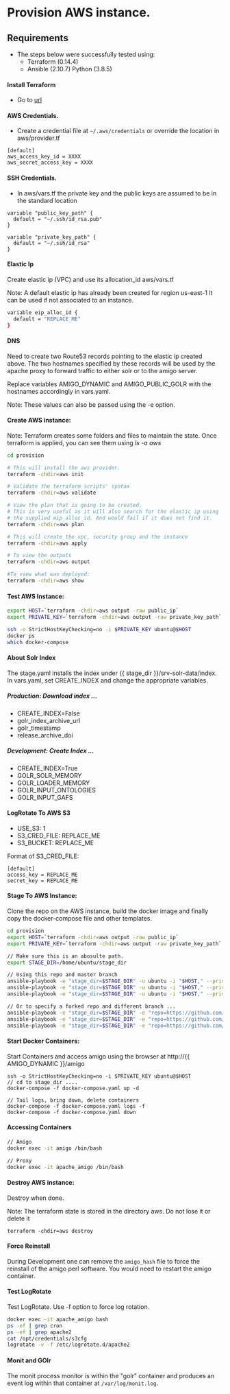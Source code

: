 # Provision AWS instance.

## Requirements

- The steps below were successfully tested using:
    - Terraform (0.14.4)
    - Ansible   (2.10.7) Python (3.8.5)

#### Install Terraform

- Go to [url](https://learn.hashicorp.com/tutorials/terraform/install-cli)

#### AWS Credentials.
- Create a credential file at `~/.aws/credentials` or override the location in aws/provider.tf

```
[default]
aws_access_key_id = XXXX
aws_secret_access_key = XXXX
```
#### SSH Credentials.
- In aws/vars.tf the private key and the public keys are assumed to be in the standard location

```
variable "public_key_path" {
  default = "~/.ssh/id_rsa.pub"
}

variable "private_key_path" {
  default = "~/.ssh/id_rsa"
}

```

#### Elastic Ip

Create elastic ip (VPC) and use its allocation_id aws/vars.tf

Note: A default elastic ip has already been created for region us-east-1
      It can be used if not associated to an instance.

```sh
variable eip_alloc_id {
  default = "REPLACE_ME"
}
```

#### DNS

Need to create two Route53 records pointing to the elastic ip created above.
The two hostnames specified by these records will be used by the apache proxy
to forward traffic to either solr or to the amigo server.

Replace variables AMIGO_DYNAMIC and AMIGO_PUBLIC_GOLR with the hostnames accordingly in vars.yaml.

Note: These values can also be passed using the -e option.


#### Create AWS instance:

Note: Terraform creates some folders and files to maintain the state.
      Once terraform is applied, you can see them using <i>ls -a aws</i>

```sh
cd provision

# This will install the aws provider.
terraform -chdir=aws init

# Validate the terraform scripts' syntax
terraform -chdir=aws validate

# View the plan that is going to be created.
# This is very useful as it will also search for the elastic ip using
# the supplied eip_alloc_id. And would fail if it does not find it.
terraform -chdir=aws plan

# This will create the vpc, security group and the instance
terraform -chdir=aws apply

# To view the outputs
terraform -chdir=aws output

#To view what was deployed:
terraform -chdir=aws show
```

#### Test AWS Instance:

```sh
export HOST=`terraform -chdir=aws output -raw public_ip`
export PRIVATE_KEY=`terraform -chdir=aws output -raw private_key_path`

ssh -o StrictHostKeyChecking=no -i $PRIVATE_KEY ubuntu@$HOST
docker ps
which docker-compose
```

#### About Solr Index

The stage.yaml installs the index under {{ stage_dir }}/srv-solr-data/index.
In vars.yaml, set CREATE_INDEX and change the appropriate variables.

##### Production:  Download index ...
  - CREATE_INDEX=False
  - golr_index_archive_url
  - golr_timestamp
  - release_archive_doi

##### Development: Create Index ...
  - CREATE_INDEX=True
  - GOLR_SOLR_MEMORY
  - GOLR_LOADER_MEMORY
  - GOLR_INPUT_ONTOLOGIES
  - GOLR_INPUT_GAFS

#### LogRotate To AWS S3
  - USE_S3: 1
  - S3_CRED_FILE: REPLACE_ME
  - S3_BUCKET: REPLACE_ME

Format of S3_CRED_FILE:

```
[default]
access_key = REPLACE_ME
secret_key = REPLACE_ME
```

#### Stage To AWS Instance:

Clone the repo on the AWS instance, build the docker image and finally copy the docker-compose file
and other templates.

```sh
cd provision
export HOST=`terraform -chdir=aws output -raw public_ip`
export PRIVATE_KEY=`terraform -chdir=aws output -raw private_key_path`

// Make sure this is an abosulte path.
export STAGE_DIR=/home/ubuntu/stage_dir

// Using this repo and master branch
ansible-playbook -e "stage_dir=$STAGE_DIR" -u ubuntu -i "$HOST," --private-key $PRIVATE_KEY build_images.yaml
ansible-playbook -e "stage_dir=$STAGE_DIR" -u ubuntu -i "$HOST," --private-key $PRIVATE_KEY stage.yaml
ansible-playbook -e "stage_dir=$STAGE_DIR" -u ubuntu -i "$HOST," --private-key $PRIVATE_KEY start_services.yaml

// Or to specify a forked repo and different branch ...
ansible-playbook -e "stage_dir=$STAGE_DIR" -e "repo=https://github.com/..." -e "branch=..." -u ubuntu -i "$HOST," --private-key $PRIVATE_KEY build_images.yaml
ansible-playbook -e "stage_dir=$STAGE_DIR" -e "repo=https://github.com/..." -e "branch=..." -u ubuntu -i "$HOST," --private-key $PRIVATE_KEY stage.yaml
ansible-playbook -e "stage_dir=$STAGE_DIR" -e "repo=https://github.com/..." -e "branch=..." -u ubuntu -i "$HOST," --private-key $PRIVATE_KEY start_services.yaml
```

#### Start Docker Containers:

Start Containers and access amigo using the browser at http://{{ AMIGO_DYNAMIC }}/amigo

```
ssh -o StrictHostKeyChecking=no -i $PRIVATE_KEY ubuntu@$HOST
// cd to stage_dir ....
docker-compose -f docker-compose.yaml up -d

// Tail logs, bring down, delete containers
docker-compose -f docker-compose.yaml logs -f
docker-compose -f docker-compose.yaml down
```

#### Accessing Containers

```sh
// Amigo
docker exec -it amigo /bin/bash

// Proxy
docker exec -it apache_amigo /bin/bash
```

#### Destroy AWS instance:

Destroy when done.

Note: The terraform state is stored in the directory aws.
      Do not lose it or delete it

```
terraform -chdir=aws destroy
```

#### Force Reinstall

During Development one can remove the `amigo_hash` file to force the reinstall of the amigo perl software.
You would need to restart the amigo container.

#### Test LogRotate

Test LogRotate. Use -f option to force log rotation.

```sh
docker exec -it apache_amigo bash
ps -ef | grep cron
ps -ef | grep apache2
cat /opt/credentials/s3cfg
logrotate -v -f /etc/logrotate.d/apache2
```

#### Monit and GOlr

The monit process monitor is within the "golr" container and produces an event log within that container at `/var/log/monit.log`.
